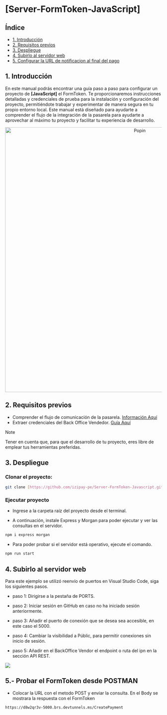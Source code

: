 # [Server-FormToken-JavaScript]
##  Índice
* [1. Introducción](#1-introducción)
* [2. Requisitos previos](#2-requisitos-previos)
* [3. Despliegue](#3-despliegue)
* [4. Subirlo al servidor web](#4-subirlo-al-servidor-web)
* [5. Configurar la URL de notificacion al final del pago](#5--configurar-la-url-de-notificaci%C3%B3n-al-final-del-pago)
## 1. Introducción
En este manual podrás encontrar una guía paso a paso para configurar un proyecto de **[JavaScript]** el FormToken. Te proporcionaremos instrucciones detalladas y credenciales de prueba para la instalación y configuración del proyecto, permitiéndote trabajar y experimentar de manera segura en tu propio entorno local.
Este manual está diseñado para ayudarte a comprender el flujo de la integración de la pasarela para ayudarte a aprovechar al máximo tu proyecto y facilitar tu experiencia de desarrollo.

<p align="center">
  <img src="https://i.postimg.cc/KvxTGLZL/formtoken.png" alt="Popin" width="850"/>
</p>

<a name="Requisitos_Previos"></a>
 
## 2. Requisitos previos
* Comprender el flujo de comunicación de la pasarela. [Información Aquí](https://secure.micuentaweb.pe/doc/es-PE/rest/V4.0/javascript/guide/start.html)
* Extraer credenciales del Back Office Vendedor. [Guía Aquí](https://github.com/izipay-pe/obtener-credenciales-de-conexion)
  
> [!NOTE]
> Tener en cuenta que, para que el desarrollo de tu proyecto, eres libre de emplear tus herramientas preferidas.

## 3. Despliegue
### Clonar el proyecto:
  ```sh
  git clone [https://github.com/izipay-pe/Server-FormToken-Javascript.git]
  ```
### Ejecutar proyecto
* Ingrese a la carpeta raíz del proyecto desde el terminal.

* A continuación, instale Express y Morgan para poder ejecutar y ver las consultas en el servidor.
```bash
npm i express morgan
 ```
* Para poder probar si el servidor está operativo, ejecute el comando.
```bash
npm run start
```

## 4. Subirlo al servidor web

Para este ejemplo se utilizó reenvío de puertos en Visual Studio Code, siga los siguientes pasos.

  * paso 1: Dirigirse a la pestaña de PORTS.
  * paso 2: Iniciar sesión en GitHub en caso no ha iniciado sesión anteriormente.
  * paso 3: Añadir el puerto de conexión que se desea sea accesible, en este caso el 5000.  
  * paso 4: Cambiar la visibilidad a Públic, para permitir conexiones sin inicio de sesión. 
  * paso 5: Añadir en el BackOffice Vendor el endpoint o ruta del ipn en la sección API REST.

    <p align="center">
  <img src="https://i.postimg.cc/Kz8YJ4JP/PORTS.png" />
</p>

## 5.- Probar el FormToken desde POSTMAN

* Colocar la URL con el metodo POST y enviar la consulta. En el Body se mostrara la respuesta con el FormToken
  
 ```bash
https://d8w2qr3v-5000.brs.devtunnels.ms/CreatePayment
```

  
  

